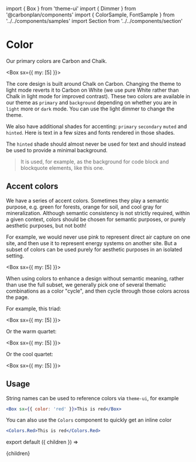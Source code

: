 import { Box } from 'theme-ui'
import { Dimmer } from '@carbonplan/components'
import { ColorSample, FontSample } from '../../components/samples'
import Section from '../../components/section'

# Color

Our primary colors are Carbon and Chalk.

<Box sx={{ my: [5] }}>
  <ColorSample color='#1b1e23' hex='1b1e23' label='carbon' border />
  <ColorSample color='#ebebec' hex='ebebec' label='chalk' border />
</Box>

The core design is built around Chalk on Carbon. Changing the theme to light mode reverts it to Carbon on White (we use pure White rather than Chalk in light mode for improved contrast). These two colors are available in our theme as `primary` and `background` depending on whether you are in `light` more or `dark` mode. You can use the light dimmer to change the theme.

<Dimmer />

We also have additional shades for accenting: `primary` `secondary` `muted` and `hinted`. Here is text in a few sizes and fonts rendered in those shades.

<FontSample color='primary' label='Primary' />
<FontSample color='secondary' label='Secondary' />
<FontSample color='muted' label='Muted' />
<FontSample color='hinted' label='Hinted' />

The `hinted` shade should almost never be used for text and should instead be used to provide a minimal background.

> It is used, for example, as the background for code block and blockquote elements, like this one.

## Accent colors

We have a series of accent colors. Sometimes they play a semantic purpose, e.g. green for forests, orange for soil, and cool gray for mineralization. Although semantic consistency is not strictly required, within a given context, colors should be chosen for semantic purposes, or purely aesthetic purposes, but not both!

For example, we would never use pink to represent direct air capture on one site, and then use it to represent energy systems on another site. But a subset of colors can be used purely for aesthetic purposes in an isolated setting.

<Box sx={{ my: [5] }}>
  <ColorSample color='red' hex='f16f71' />
  <ColorSample color='orange' hex='eb9755' />
  <ColorSample color='yellow' hex='d4c05d' />
  <ColorSample color='green' hex='7db269' />
  <ColorSample color='teal' hex='65b9c4' />
  <ColorSample color='blue' hex='8b9fd1' />
  <ColorSample color='purple' hex='b386bc' />
  <ColorSample color='pink' hex='e487b5' />
  <ColorSample color='grey' hex='a9b4c5' />
</Box>

When using colors to enhance a design without semantic meaning, rather than use the full subset, we generally pick one of several thematic combinations as a color "cycle", and then cycle through those colors across the page.

For example, this triad:

<Box sx={{ my: [5] }}>
  <ColorSample color='red' hex='f16f71' />
  <ColorSample color='yellow' hex='eb9755' />
  <ColorSample color='teal' hex='d4c05d' />
</Box>

Or the warm quartet:

<Box sx={{ my: [5] }}>
  <ColorSample color='pink' hex='f16f71' />
  <ColorSample color='red' hex='f16f71' />
  <ColorSample color='orange' hex='eb9755' />
  <ColorSample color='yellow' hex='d4c05d' />
</Box>

Or the cool quartet:

<Box sx={{ my: [5] }}>
  <ColorSample color='green' hex='f16f71' />
  <ColorSample color='teal' hex='f16f71' />
  <ColorSample color='blue' hex='8b9fd1' />
  <ColorSample color='purple' hex='d4c05d' />
</Box>

## Usage

String names can be used to reference colors via `theme-ui`, for example

```jsx live
<Box sx={{ color: 'red' }}>This is red</Box>
```

You can also use the `Colors` component to quickly get an inline color

```jsx live
<Colors.Red>This is red</Colors.Red>
```

export default ({ children }) => <Section name='color'>{children}</Section>
